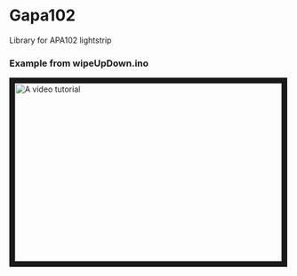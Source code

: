 # Gapa102
Library for APA102 lightstrip

<h3>Example from wipeUpDown.ino</h3>
<a href="http://www.youtube.com/watch?feature=player_embedded&v=fJ6PDIQuOQQ
" target="_blank"><img src="http://img.youtube.com/vi/fJ6PDIQuOQQ/0.jpg" 
alt="A video tutorial" width="480" height="320" border="10" title="Click here to view the video tutorial" /></a>

